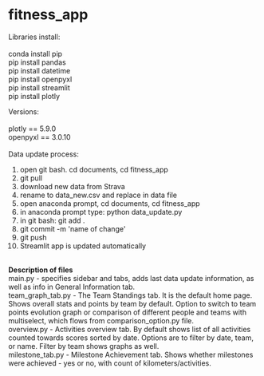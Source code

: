 # fitness_app

Libraries install: <br><br>
conda install pip<br>
pip install pandas<br>
pip install datetime<br>
pip install openpyxl<br>
pip install streamlit<br>
pip install plotly<br>

Versions: <br><br>
plotly == 5.9.0<br>
openpyxl == 3.0.10<br>
<br>
Data update process:<br>
1. open git bash. cd documents, cd fitness_app
2. git pull
3. download new data from Strava
4. rename to data_new.csv and replace in data file
5. open anaconda prompt, cd documents, cd fitness_app
6. in anaconda prompt type: python data_update.py 
7. in git bash: git add .
8. git commit -m 'name of change'
9. git push
10. Streamlit app is updated automatically

<br>
<b>Description of files</b><br>
main.py - specifies sidebar and tabs, adds last data update information, as well as info in General Information tab.<br>
team_graph_tab.py - The Team Standings tab. It is the default home page. Shows overall stats and points by team by default. Option to switch to team points evolution graph or comparison of different people and teams with multiselect, which flows from comparison_option.py file.<br>
overview.py - Activities overview tab. By default shows list of all activities counted towards scores sorted by date. Options are to filter by date, team, or name. Filter by team shows graphs as well.<br>
milestone_tab.py - Milestone Achievement tab. Shows whether milestones were achieved - yes or no, with count of kilometers/activities.<br>
